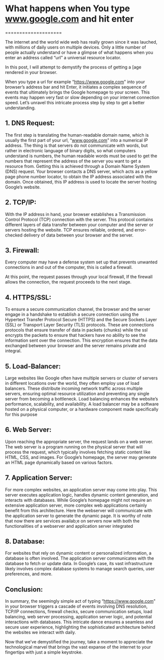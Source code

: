 # What happens when You type www.google.com and hit enter
====================

The internet and the world wide web has really grown since it was lauched, with millions of daily users on multiple devices. Only a little number of people actually understand or have a glimpse of what happens when you enter an address called “url” a universal resource locator.

In this post, I will attempt to demystify the process of getting a [age rendered in your browser.

When you type a url for example “https://www.google.com" into your browser’s address bar and hit Enter, it initiates a complex sequence of events that ultimately brings the Google homepage to your screen. This events may happen very fast or slow depending on your internet connection speed. Let’s unravel this intricate process step by step to get a better understanding.

## 1. DNS Request:
The first step is translating the human-readable domain name, which is usually the first part of your url, “www.google.com" into a numerical IP address. The thing is that servers do not communicate with words, but rather in electronic language of binary digits, so what computers understand is numbers, the human readable words must be used to get the numbers that represent the address of the server you want to get a resource from. Getting this is achieved through a Domain Name System (DNS) request. Your browser contacts a DNS server, which acts as a yellow page phone number locator, to obtain the IP address associated with the domain. Once obtained, this IP address is used to locate the server hosting Google’s website.

## 2. TCP/IP:
With the IP address in hand, your browser establishes a Transmission Control Protocol (TCP) connection with the server. This protocol contains different layers of data transfer between your computer and the server or servers hosting the website. TCP ensures reliable, ordered, and error-checked delivery of data between your browser and the server.

## 3. Firewall:
Every computer may have a defense system set up that prevents unwanted connections in and out of the computer, this is called a firewall.

At this point, the request passes through your local firewall, If the firewall allows the connection, the request proceeds to the next stage.

## 4. HTTPS/SSL:
To ensure a secure communication channel, the browser and the server engage in a handshake to establish a secure connection using the Hypertext Transfer Protocol Secure (HTTPS) and the Secure Sockets Layer (SSL) or Transport Layer Security (TLS) protocols. These are connections protocols that ensure transfer of data in packets (chunks) while the ssl encrypts the packets to ensure that hackers have no ability to see the information sent over the connection. This encryption ensures that the data exchanged between your browser and the server remains private and integral.

## 5. Load-Balancer:
Large websites like Google often have multiple servers or cluster of servers in different locations over the world, they often employ use of load balancers. These distribute incoming network traffic across multiple servers, ensuring optimal resource utilization and preventing any single server from becoming a bottleneck. Load balancing enhances the website’s performance, scalability, and availability. A load balancer may be a software hosted on a physical computer, or a hardware component made specifically for this purpose

## 6. Web Server:
Upon reaching the appropriate server, the request lands on a web server. The web server is a program running on the physical server that will process the request, which typically involves fetching static content like HTML, CSS, and images. For Google’s homepage, the server may generate an HTML page dynamically based on various factors.

## 7. Application Server:
For more complex websites, an application server may come into play. This server executes application logic, handles dynamic content generation, and interacts with databases. While Google’s homepage might not require an extensive application server, more complex web applications certainly benefit from this architecture. Here the webserver will communicate with the application server to generate the dynamic page.
It is worthy of note that now there are services availab;e on servers now with both the functionalities of a webserver and application server integrated

## 8. Database:
For websites that rely on dynamic content or personalized information, a database is often involved. The application server communicates with the database to fetch or update data. In Google’s case, its vast infrastructure likely involves complex database systems to manage search queries, user preferences, and more.

## Conclusion:
In summary, the seemingly simple act of typing “https://www.google.com" in your browser triggers a cascade of events involving DNS resolution, TCP/IP connections, firewall checks, secure communication setups, load balancing, web server processing, application server logic, and potential interactions with databases. This intricate dance ensures a seamless and secure user experience, highlighting the sophisticated architecture behind the websites we interact with daily.

Now that we’ve demystified the journey, take a moment to appreciate the technological marvel that brings the vast expanse of the internet to your fingertips with just a simple keystroke.
